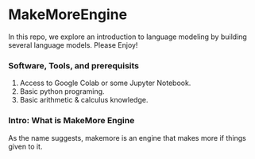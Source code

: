# MakeMoreEngine
In this repo, we explore an introduction to language modeling by building several language models. Please Enjoy!

### Software, Tools, and prerequisits
1. Access to Google Colab or some Jupyter Notebook.
2. Basic python programing.
3. Basic arithmetic & calculus knowledge.

### Intro: What is MakeMore Engine
As the name suggests, makemore is an engine that makes more if things given to it. 